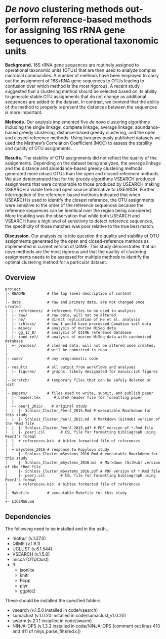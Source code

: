 ***De novo* clustering methods out-perform reference-based methods for assigning 16S rRNA gene sequences to operational taxonomic units**
=======

**Background.** 16S rRNA gene sequences are routinely assigned to operational taxonomic units (OTUs) that are then used to analyze complex microbial communities. A number of methods have been employed to carry out the assignment of 16S rRNA gene sequences to OTUs leading to confusion over which method is the most rigorous. A recent study suggested that a clustering method should be selected based on its ability to generate stable OTU assignments that do not change as additional sequences are added to the dataset. In contrast, we contend that the ability of the method to properly represent the distances between the sequences is more important.

**Methods.** Our analysis implemented five *de novo* clustering algorithms including the single linkage, complete linkage, average linkage, abundance-based greedy clustering, distance-based greedy clustering, and the open and closed-reference methods. Using two previously published datasets we used the Matthew’s Correlation Coefficient (MCC) to assess the stability and quality of OTU assignments.

**Results.** The stability of OTU assignments did not reflect the quality of the assignments. Depending on the dataset being analyzed, the average linkage and the distance and abundance-based greedy clustering methods generated more robust OTUs than the open and closed-reference methods. We also demonstrated that for the greedy algorithms VSEARCH produced assignments that were comparable to those produced by USEARCH making VSEARCH a viable free and open source alternative to USEARCH. Further interrogation of the reference-based methods indicated that when USEARCH is used to identify the closest reference, the OTU assignments were sensitive to the order of the reference sequences because the reference sequences can be identical over the region being considered. More troubling was the observation that while both USEARCH and VSEARCH have a high level of sensitivity to detect reference sequences, the specificity of those matches was poor relative to the true best match.

**Discussion.** Our analysis calls into question the quality and stability of OTU assignments generated by the open and closed-reference methods as implemented in current version of QIIME. This study demonstrates that *de novo* methods are the most rigorous and that the quality of clustering assignments needs to be assessed for multiple methods to identify the optimal clustering method for a particular dataset.



Overview
--------

    project
    |- README          # the top level description of content
    |
    |- data            # raw and primary data, are not changed once created
    |  |- references/  # reference files to be used in analysis
    |  |- raw/         # raw data, will not be altered
    |  |- he/	       # direct replication of He et al. analysis
    |  |- schloss/     # how I would have processed Canadian soil data
    |  |- miseq/       # analysis of murine MiSeq data
    |  |- gg_13_8/     # analysis of QIIME reference database
    |  |- rand_ref/    # analysis of murine MiSeq data with randomized database
    |  +- process/     # cleaned data, will not be altered once created;
    |                  # will be committed to repo
    |
    |- code/           # any programmatic code
    |
    |- results         # all output from workflows and analyses
    |  |- figures/     # graphs, likely designated for manuscript figures
    |
    |- scratch/        # temporary files that can be safely deleted or lost
    |
	|- papers/		   # files used to write, submit, and publish paper
	|  |- header.tex      # LaTeX header file for formatting paper
    |  |
	|  +- peerj_2015/    # original study
	|  |  |- Schloss_Cluster_PeerJ_2015.Rmd # executable Rmarkdown for this study
	|  |  |- Schloss_Cluster_PeerJ_2015.md  # Markdown (GitHub) version of the *Rmd file
	|  |  |- Schloss_Cluster_PeerJ_2015.pdf # PDF version of *.Rmd file
	|  |  |- peerj.csl       # CSL file for formatting bibliograph using PeerJ's format
	|  |  + references.bib  # bibtex formatted file of references
	|  |
	|  + msystems_2016 # response to Kopylova study
	|     |- Schloss_Cluster_mSystems_2016.Rmd # executable Rmarkdown for this study
	|     |- Schloss_Cluster_mSystems_2016.md  # Markdown (GitHub) version of the *Rmd file
	|     |- Schloss_Cluster_mSystems_2016.pdf # PDF version of *.Rmd file
	|     |- peerj.csl       # CSL file for formatting bibliograph using PeerJ's format
	|     + references.bib  # bibtex formatted file of references
	|
    |- Makefile        # executable Makefile for this study
    |
    +- LICENSE.md



Dependencies
------------
The following need to be installed and in the path...
* mothur (v.1.37.0)
* QIIME (v.1.9.1)
* UCLUST (v.6.1.544)
* VSEARCH (v.1.5.0)
* micca (OTUClust)
* R
    + jsonlite
    + knitr
    + Rcpp
    + plyr
    + ggplot2



These should be installed the specified folders
* vsearch (v.1.5.0 installed in code/vsearch)
* sumaclust (v.1.0.20 installed in code/sumaclust_v1.0.20)
* swarm (v.2.1.1 installed in code/swarm)
* NINJA-OPS (v.1.3.2 installed in code/NINJA-OPS [comment out lines 410 and 411 of ninja_parse_filtered.c])
